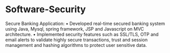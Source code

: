 # Software-Security

Secure Banking Application:
•	Developed real-time secured banking system using Java, Mysql, spring framework, JSP and Javascript on MVC architecture.
•	Implemented security features such as SSL/TLS, OTP and email alerts to validate highly secure transactions, trust and session management and hashing algorithms to protect user sensitive data.
